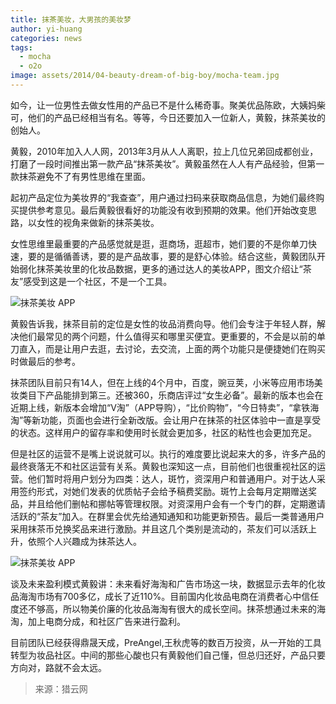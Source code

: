 ```yaml
---
title: 抹茶美妆，大男孩的美妆梦
author: yi-huang
categories: news
tags:
  - mocha
  - o2o
image: assets/2014/04-beauty-dream-of-big-boy/mocha-team.jpg
---
```


如今，让一位男性去做女性用的产品已不是什么稀奇事。聚美优品陈欧，大姨妈柴可，他们的产品已经相当有名。等等，今日还要加入一位新人，黄毅，抹茶美妆的创始人。

黄毅，2010年加入人人网，2013年3月从人人离职，拉上几位兄弟回成都创业，打磨了一段时间推出第一款产品“抹茶美妆”。黄毅虽然在人人有产品经验，但第一款抹茶避免不了有男性思维在里面。

起初产品定位为美妆界的“我查查”，用户通过扫码来获取商品信息，为她们最终购买提供参考意见。最后黄毅很看好的功能没有收到预期的效果。他们开始改变思路，以女性的视角来做新的抹茶美妆。

女性思维里最重要的产品感觉就是逛，逛商场，逛超市，她们要的不是你单刀快速，要的是循循善诱，要的是产品故事，要的是舒心体验。结合这些，黄毅团队开始弱化抹茶美妆里的化妆品数据，更多的通过达人的美妆APP，图文介绍让“茶友”感受到这是一个社区，不是一个工具。

![抹茶美妆 APP](/assets/2014/04-beauty-dream-of-big-boy/mocha-app.jpg)

黄毅告诉我，抹茶目前的定位是女性的妆品消费向导。他们会专注于年轻人群，解决他们最常见的两个问题，什么值得买和哪里买便宜。更重要的，不会是以前的单刀直入，而是让用户去逛，去讨论，去交流，上面的两个功能只是便捷她们在购买时做最后的参考。

抹茶团队目前只有14人，但在上线的4个月中，百度，豌豆荚，小米等应用市场美妆类目下产品能排到第三。还被360，乐商店评过“女生必备”。最新的版本也会在近期上线，新版本会增加“V淘”（APP导购），“比价购物”，“今日特卖”，“拿铁海淘”等新功能，页面也会进行全新改版。会让用户在抹茶的社区体验中一直是享受的状态。这样用户的留存率和使用时长就会更加多，社区的粘性也会更加充足。

但是社区的运营不是嘴上说说就可以。执行的难度要比说起来大的多，许多产品的最终衰落无不和社区运营有关系。黄毅也深知这一点，目前他们也很重视社区的运营。他们暂时将用户划分为四类：达人，斑竹，资深用户和普通用户。对于达人采用签约形式，对她们发表的优质帖子会给予稿费奖励。斑竹上会每月定期赠送奖品，并且给他们删帖和挪帖等管理权限。对资深用户会有一个专门的群，定期邀请活跃的“茶友”加入。在群里会优先给通知通知和功能更新预告。最后一类普通用户采用抹茶币兑换奖品来进行激励。并且这几个类别是流动的，茶友们可以活跃上升，依照个人兴趣成为抹茶达人。

![抹茶美妆 APP](/assets/2014/04-beauty-dream-of-big-boy/mocha-app-2.jpg)

谈及未来盈利模式黄毅讲：未来看好海淘和广告市场这一块，数据显示去年的化妆品海淘市场有700多亿，成长了近110%。目前国内化妆品电商在消费者心中信任度还不够高，所以物美价廉的化妆品海淘有很大的成长空间。抹茶想通过未来的海淘，加上电商分成，和社区广告来进行盈利。

目前团队已经获得鼎晟天成，PreAngel,王秋虎等的数百万投资，从一开始的工具转型为妆品社区。中间的那些心酸也只有黄毅他们自己懂，但总归还好，产品只要方向对，路就不会太远。

> 来源：猎云网
